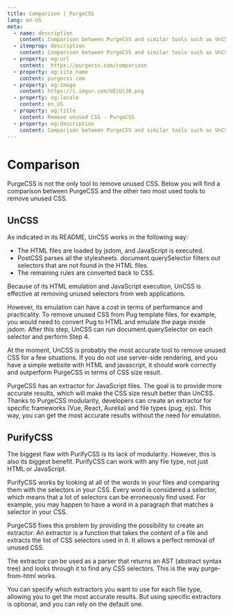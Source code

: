 ```yaml
---
title: Comparison | PurgeCSS
lang: en-US
meta:
  - name: description
    content: Comparison between PurgeCSS and similar tools such as UnCSS and PurifyCSS.
  - itemprop: description
    content: Comparison between PurgeCSS and similar tools such as UnCSS and PurifyCSS.
  - property: og:url
    content:  https://purgecss.com/comparison
  - property: og:site_name
    content: purgecss.com
  - property: og:image
    content: https://i.imgur.com/UEiUiJ0.png
  - property: og:locale
    content: en_US
  - property: og:title
    content: Remove unused CSS - PurgeCSS
  - property: og:description
    content: Comparison between PurgeCSS and similar tools such as UnCSS and PurifyCSS.
---
```


# Comparison

PurgeCSS is not the only tool to remove unused CSS. Below you will find a comparison between PurgeCSS and the other two most used tools to remove unused CSS.

## UnCSS

As indicated in its README, UnCSS works in the following way:

- The HTML files are loaded by jsdom, and JavaScript is executed.
- PostCSS parses all the stylesheets.
  document.querySelector filters out selectors that are not found in the HTML files.
- The remaining rules are converted back to CSS.

Because of its HTML emulation and JavaScript execution, UnCSS is effective at removing unused selectors from web applications.

However, its emulation can have a cost in terms of performance and practicality. To remove unused CSS from Pug template files, for example, you would need to convert Pug to HTML and emulate the page inside jsdom. After this step, UnCSS can run document.querySelector on each selector and perform Step 4.

At the moment, UnCSS is probably the most accurate tool to remove unused CSS for a few situations. If you do not use server-side rendering, and you have a simple website with HTML and javascript, it should work correctly and outperform PurgeCSS in terms of CSS size result.

PurgeCSS has an extractor for JavaScript files. The goal is to provide more accurate results, which will make the CSS size result better than UnCSS. Thanks to PurgeCSS modularity, developers can create an extractor for specific frameworks (Vue, React, Aurelia) and file types (pug, ejs). This way, you can get the most accurate results without the need for emulation.

## PurifyCSS

The biggest flaw with PurifyCSS is its lack of modularity. However, this is also its biggest benefit. PurifyCSS can work with any file type, not just HTML or JavaScript.

PurifyCSS works by looking at all of the words in your files and comparing them with the selectors in your CSS. Every word is considered a selector, which means that a lot of selectors can be erroneously find used. For example, you may happen to have a word in a paragraph that matches a selector in your CSS.

PurgeCSS fixes this problem by providing the possibility to create an extractor. An extractor is a function that takes the content of a file and extracts the list of CSS selectors used in it. It allows a perfect removal of unused CSS.

The extractor can be used as a parser that returns an AST (abstract syntax tree) and looks through it to find any CSS selectors. This is the way purge-from-html works.

You can specify which extractors you want to use for each file type, allowing you to get the most accurate results. But using specific extractors is optional, and you can rely on the default one.
